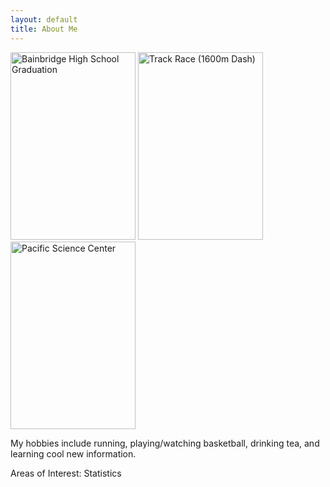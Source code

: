 ```yaml
---
layout: default
title: About Me
---
```


<img src="/assets/pictures/hsgraduation.png" style="width:200px;height:300px;" title="Bainbridge High School Graduation">
<img src="/assets/pictures/running.png" style="width:200px;height:300px;" title="Track Race (1600m Dash)">
<img src="/assets/pictures/happy.png" style="width:200px;height:300px;" title="Pacific Science Center">


My hobbies include running, playing/watching basketball, drinking tea, and learning cool new information. 



Areas of Interest: Statistics
